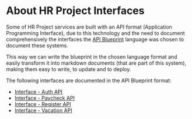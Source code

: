 # About HR Project Interfaces

Some of HR Project services are built with an API format (Application Programming Interface), due to this technology and the need to document comprehensively the interfaces the [API Blueprint](https://apiblueprint.org/) language was chosen to document these systems.

This way we can write the blueprint in the chosen language format and easily transform it into markdown documents (that are part of this system), making them easy to write, to update and to deploy.

The following interfaces are documented in the API Blueprint format:

- [Interface - Auth API](api-auth.md)
- [Interface - Paycheck API](api-paycheck.md)
- [Interface - Register API](api-register.md)
- [Interface - Vacation API](api-vacation.md)
